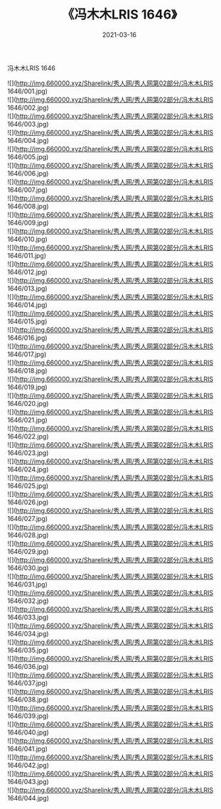 ﻿---
layout: post
title:  《冯木木LRIS 1646》
date:   2021-03-16
img: http://img.660000.xyz/Sharelink/秀人网/秀人网第02部分/冯木木LRIS 1646/000.jpg
categories: [美女, 清纯, 唯美]
---

冯木木LRIS 1646

  ![](http://img.660000.xyz/Sharelink/秀人网/秀人网第02部分/冯木木LRIS 1646/001.jpg) <br> ![](http://img.660000.xyz/Sharelink/秀人网/秀人网第02部分/冯木木LRIS 1646/002.jpg) <br> ![](http://img.660000.xyz/Sharelink/秀人网/秀人网第02部分/冯木木LRIS 1646/003.jpg) <br> ![](http://img.660000.xyz/Sharelink/秀人网/秀人网第02部分/冯木木LRIS 1646/004.jpg) <br> ![](http://img.660000.xyz/Sharelink/秀人网/秀人网第02部分/冯木木LRIS 1646/005.jpg) <br> ![](http://img.660000.xyz/Sharelink/秀人网/秀人网第02部分/冯木木LRIS 1646/006.jpg) <br> ![](http://img.660000.xyz/Sharelink/秀人网/秀人网第02部分/冯木木LRIS 1646/007.jpg) <br> ![](http://img.660000.xyz/Sharelink/秀人网/秀人网第02部分/冯木木LRIS 1646/008.jpg) <br> ![](http://img.660000.xyz/Sharelink/秀人网/秀人网第02部分/冯木木LRIS 1646/009.jpg) <br> ![](http://img.660000.xyz/Sharelink/秀人网/秀人网第02部分/冯木木LRIS 1646/010.jpg) <br> ![](http://img.660000.xyz/Sharelink/秀人网/秀人网第02部分/冯木木LRIS 1646/011.jpg) <br> ![](http://img.660000.xyz/Sharelink/秀人网/秀人网第02部分/冯木木LRIS 1646/012.jpg) <br> ![](http://img.660000.xyz/Sharelink/秀人网/秀人网第02部分/冯木木LRIS 1646/013.jpg) <br> ![](http://img.660000.xyz/Sharelink/秀人网/秀人网第02部分/冯木木LRIS 1646/014.jpg) <br> ![](http://img.660000.xyz/Sharelink/秀人网/秀人网第02部分/冯木木LRIS 1646/015.jpg) <br> ![](http://img.660000.xyz/Sharelink/秀人网/秀人网第02部分/冯木木LRIS 1646/016.jpg) <br> ![](http://img.660000.xyz/Sharelink/秀人网/秀人网第02部分/冯木木LRIS 1646/017.jpg) <br> ![](http://img.660000.xyz/Sharelink/秀人网/秀人网第02部分/冯木木LRIS 1646/018.jpg) <br> ![](http://img.660000.xyz/Sharelink/秀人网/秀人网第02部分/冯木木LRIS 1646/019.jpg) <br> ![](http://img.660000.xyz/Sharelink/秀人网/秀人网第02部分/冯木木LRIS 1646/020.jpg) <br> ![](http://img.660000.xyz/Sharelink/秀人网/秀人网第02部分/冯木木LRIS 1646/021.jpg) <br> ![](http://img.660000.xyz/Sharelink/秀人网/秀人网第02部分/冯木木LRIS 1646/022.jpg) <br> ![](http://img.660000.xyz/Sharelink/秀人网/秀人网第02部分/冯木木LRIS 1646/023.jpg) <br> ![](http://img.660000.xyz/Sharelink/秀人网/秀人网第02部分/冯木木LRIS 1646/024.jpg) <br> ![](http://img.660000.xyz/Sharelink/秀人网/秀人网第02部分/冯木木LRIS 1646/025.jpg) <br> ![](http://img.660000.xyz/Sharelink/秀人网/秀人网第02部分/冯木木LRIS 1646/026.jpg) <br> ![](http://img.660000.xyz/Sharelink/秀人网/秀人网第02部分/冯木木LRIS 1646/027.jpg) <br> ![](http://img.660000.xyz/Sharelink/秀人网/秀人网第02部分/冯木木LRIS 1646/028.jpg) <br> ![](http://img.660000.xyz/Sharelink/秀人网/秀人网第02部分/冯木木LRIS 1646/029.jpg) <br> ![](http://img.660000.xyz/Sharelink/秀人网/秀人网第02部分/冯木木LRIS 1646/030.jpg) <br> ![](http://img.660000.xyz/Sharelink/秀人网/秀人网第02部分/冯木木LRIS 1646/031.jpg) <br> ![](http://img.660000.xyz/Sharelink/秀人网/秀人网第02部分/冯木木LRIS 1646/032.jpg) <br> ![](http://img.660000.xyz/Sharelink/秀人网/秀人网第02部分/冯木木LRIS 1646/033.jpg) <br> ![](http://img.660000.xyz/Sharelink/秀人网/秀人网第02部分/冯木木LRIS 1646/034.jpg) <br> ![](http://img.660000.xyz/Sharelink/秀人网/秀人网第02部分/冯木木LRIS 1646/035.jpg) <br> ![](http://img.660000.xyz/Sharelink/秀人网/秀人网第02部分/冯木木LRIS 1646/036.jpg) <br> ![](http://img.660000.xyz/Sharelink/秀人网/秀人网第02部分/冯木木LRIS 1646/037.jpg) <br> ![](http://img.660000.xyz/Sharelink/秀人网/秀人网第02部分/冯木木LRIS 1646/038.jpg) <br> ![](http://img.660000.xyz/Sharelink/秀人网/秀人网第02部分/冯木木LRIS 1646/039.jpg) <br> ![](http://img.660000.xyz/Sharelink/秀人网/秀人网第02部分/冯木木LRIS 1646/040.jpg) <br> ![](http://img.660000.xyz/Sharelink/秀人网/秀人网第02部分/冯木木LRIS 1646/041.jpg) <br> ![](http://img.660000.xyz/Sharelink/秀人网/秀人网第02部分/冯木木LRIS 1646/042.jpg) <br> ![](http://img.660000.xyz/Sharelink/秀人网/秀人网第02部分/冯木木LRIS 1646/043.jpg) <br> ![](http://img.660000.xyz/Sharelink/秀人网/秀人网第02部分/冯木木LRIS 1646/044.jpg) <br>